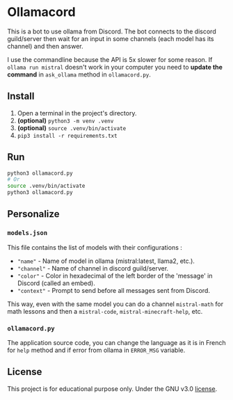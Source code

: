 # Ollamacord

This is a bot to use ollama from Discord. The bot connects to the discord guild/server then wait for an input in some channels (each model has its channel) and then answer.

I use the commandline because the API is 5x slower for some reason. If `ollama run mistral` doesn't work in your computer you need to **update the command** in `ask_ollama` method in `ollamacord.py`.

## Install

1) Open a terminal in the project's directory.
2) **(optional)** `python3 -m venv .venv`
3) **(optional)** `source .venv/bin/activate`
4) `pip3 install -r requirements.txt`

## Run

```sh
python3 ollamacord.py
# Or
source .venv/bin/activate
python3 ollamacord.py
```

## Personalize

### `models.json`

This file contains the list of models with their configurations :

- `"name"` - Name of model in ollama (mistral:latest, llama2, etc.).
- `"channel"` - Name of channel in discord guild/server.
- `"color"` - Color in hexadecimal of the left border of the 'message' in Discord (called an embed).
- `"context"` - Prompt to send before all messages sent from Discord.

This way, even with the same model you can do a channel `mistral-math` for math lessons and then a `mistral-code`, `mistral-minecraft-help`, etc.

### `ollamacord.py`

The application source code, you can change the language as it is in French for `help` method and if error from ollama in `ERROR_MSG` variable.

## License

This project is for educational purpose only. Under the GNU v3.0 [license](LICENSE).
